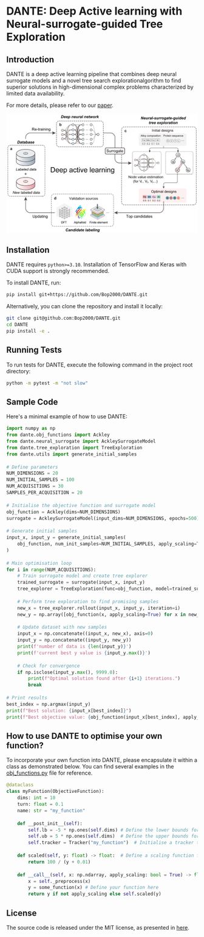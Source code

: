 # DANTE: Deep Active learning with Neural-surrogate-guided Tree Exploration

## Introduction

DANTE is a deep active learning pipeline that combines deep neural surrogate models and a novel tree search explorationalgorithm to find superior solutions in high-dimensional complex problems characterized by limited data availability. 

For more details, please refer to our [paper](https://arxiv.org/abs/2404.04062).

<p align="center">
  <img src="assets/dante_flowchart.png" alt="DANTE Flowchart" width="600">
</p>

## Installation

DANTE requires `python>=3.10`. Installation of TensorFlow and Keras with CUDA support is strongly recommended.

To install DANTE, run:

```bash
pip install git+https://github.com/Bop2000/DANTE.git
```

Alternatively, you can clone the repository and install it locally:

```bash
git clone git@github.com:Bop2000/DANTE.git
cd DANTE
pip install -e .
```

## Running Tests

To run tests for DANTE, execute the following command in the project root directory:

```bash
python -m pytest -m "not slow"
```

## Sample Code

Here's a minimal example of how to use DANTE:

```python
import numpy as np
from dante.obj_functions import Ackley
from dante.neural_surrogate import AckleySurrogateModel
from dante.tree_exploration import TreeExploration
from dante.utils import generate_initial_samples

# Define parameters
NUM_DIMENSIONS = 20
NUM_INITIAL_SAMPLES = 100
NUM_ACQUISITIONS = 30
SAMPLES_PER_ACQUISITION = 20

# Initialise the objective function and surrogate model
obj_function = Ackley(dims=NUM_DIMENSIONS)
surrogate = AckleySurrogateModel(input_dims=NUM_DIMENSIONS, epochs=500)

# Generate initial samples
input_x, input_y = generate_initial_samples(
    obj_function, num_init_samples=NUM_INITIAL_SAMPLES, apply_scaling=True
)

# Main optimisation loop
for i in range(NUM_ACQUISITIONS):
    # Train surrogate model and create tree explorer
    trained_surrogate = surrogate(input_x, input_y)
    tree_explorer = TreeExploration(func=obj_function, model=trained_surrogate, num_samples_per_acquisition=SAMPLES_PER_ACQUISITION)
    
    # Perform tree exploration to find promising samples
    new_x = tree_explorer.rollout(input_x, input_y, iteration=i)
    new_y = np.array([obj_function(x, apply_scaling=True) for x in new_x])
    
    # Update dataset with new samples
    input_x = np.concatenate((input_x, new_x), axis=0)
    input_y = np.concatenate((input_y, new_y))
    print(f'number of data is {len(input_y)}')
    print(f'current best y value is {input_y.max()}')
    
    # Check for convergence
    if np.isclose(input_y.max(), 9999.0):
        print(f"Optimal solution found after {i+1} iterations.")
        break

# Print results
best_index = np.argmax(input_y)
print(f"Best solution: {input_x[best_index]}")
print(f"Best objective value: {obj_function(input_x[best_index], apply_scaling=False)}")
```

## How to use DANTE to optimise your own function?

To incorporate your own function into DANTE, please encapsulate it within a class as demonstrated below. You can find several examples in the [obj_functions.py](dante/obj_functions.py) file for reference.

```python
@dataclass
class myFunction(ObjectiveFunction):
    dims: int = 10
    turn: float = 0.1
    name: str = "my_function"

    def __post_init__(self):
        self.lb = -5 * np.ones(self.dims) # Define the lower bounds for each dimension of the problem
        self.ub = 5 * np.ones(self.dims)  # Define the upper bounds for each dimension of the problem
        self.tracker = Tracker("my_function")  # Initialise a tracker to monitor the function's performance

    def scaled(self, y: float) -> float:  # Define a scaling function for better surrogate training
        return 100 / (y + 0.01)

    def __call__(self, x: np.ndarray, apply_scaling: bool = True) -> float:
        x = self._preprocess(x)
        y = some_function(x) # Define your function here
        return y if not apply_scaling else self.scaled(y)
```

## License

The source code is released under the MIT license, as presented in [here](LICENSE).
